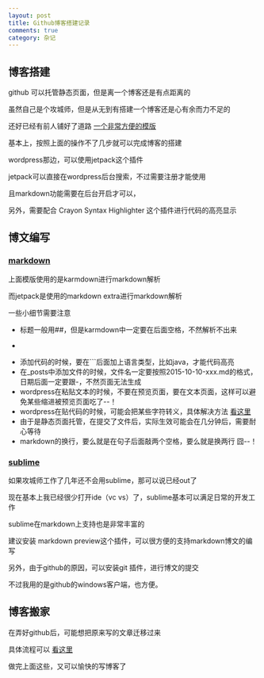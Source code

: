 ```yaml
---
layout: post
title: Github博客搭建记录
comments: true
category: 杂记
---
```


## 博客搭建
github 可以托管静态页面，但是离一个博客还是有点距离的

虽然自己是个攻城师，但是从无到有搭建一个博客还是心有余而力不足的

还好已经有前人铺好了道路 [一个非常方便的模版](https://github.com/minixalpha/StrayBirds)

基本上，按照上面的操作不了几步就可以完成博客的搭建

wordpress那边，可以使用jetpack这个插件

jetpack可以直接在wordpress后台搜索，不过需要注册才能使用

且markdown功能需要在后台开启才可以，

另外，需要配合 Crayon Syntax Highlighter 这个插件进行代码的高亮显示

<!--more-->

## 博文编写
### [markdown](http://sspai.com/25137)
上面模版使用的是karmdown进行markdown解析

而jetpack是使用的markdown extra进行markdown解析

一些小细节需要注意

* 标题一般用##，但是karmdown中一定要在后面空格，不然解析不出来
* ``` 表示代码，但是karmdown一定需要在代码之前空行或者加入###，不然解析的代码是乱码（这个问题疑惑了我很久）
* 添加代码的时候，要在```后面加上语言类型，比如java，才能代码高亮
* 在_posts中添加文件的时候，文件名一定要按照2015-10-10-xxx.md的格式，日期后面一定要跟-，不然页面无法生成
* wordpress在粘贴文本的时候，不要在预览页面，要在文本页面，这样可以避免某些缩进被预览页面吃了--！
* wordpress在贴代码的时候，可能会把某些字符转义，具体解决方法 [看这里](http://www.geewaza.com/?p=232)
* 由于是静态页面托管，在提交了文件后，实际生效可能会在几分钟后，需要耐心等待
* markdown的换行，要么就是在句子后面敲两个空格，要么就是换两行 囧--！


### [sublime](http://www.sublimetext.com/)
如果攻城师工作了几年还不会用sublime，那可以说已经out了

现在基本上我已经很少打开ide（vc vs）了，sublime基本可以满足日常的开发工作

sublime在markdown上支持也是非常丰富的

建议安装 markdown preview这个插件，可以很方便的支持markdown博文的编写

另外，由于github的原因，可以安装git 插件，进行博文的提交

不过我用的是github的windows客户端，也方便。

## 博客搬家
在弄好github后，可能想把原来写的文章迁移过来

具体流程可以 [看这里](http://blog.yourtion.com/wordpress-to-jekyll.html)

做完上面这些，又可以愉快的写博客了


 